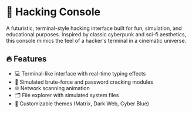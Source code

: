 # 🧠 Hacking Console

A futuristic, terminal-style hacking interface built for fun, simulation, and educational purposes. Inspired by classic cyberpunk and sci-fi aesthetics, this console mimics the feel of a hacker's terminal in a cinematic universe.

## 🔥 Features

- 💻 Terminal-like interface with real-time typing effects
- 🔐 Simulated brute-force and password cracking modules
- 🌐 Network scanning animation
- 🗂️ File explorer with simulated system files
- 🧩 Customizable themes (Matrix, Dark Web, Cyber Blue)
